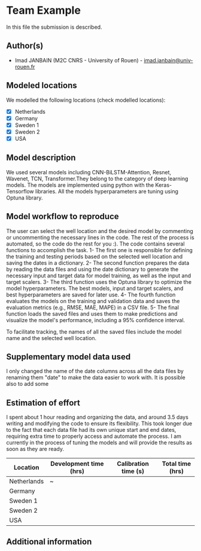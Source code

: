 # Team Example

In this file the submission is described. 

## Author(s)

- Imad JANBAIN (M2C CNRS - University of Rouen) - imad.janbain@univ-rouen.fr

## Modeled locations

We modelled the following locations (check modelled locations):

- [x] Netherlands
- [x] Germany
- [X] Sweden 1
- [X] Sweden 2
- [X] USA

## Model description

We used several models including CNN-BiLSTM-Attention, Resnet, Wavenet, TCN, Transformer.They belong to the category of deep learning models.
The models are implemented using python with the Keras-Tensorflow libraries.
All the models hyperparameters are tuning using Optuna library.

## Model workflow to reproduce
The user can select the well location and the desired model by commenting or uncommenting the necessary lines in the code. The rest of the process is automated, so the code do the rest for you :).
The code contains several functions to accomplish the task.
1- The first one is responsible for defining the training and testing periods based on the selected well location and saving the dates in a dictionary.
2- The second function prepares the data by reading the data files and using the date dictionary to generate the necessary input and target data for model training, as well as the input and target scalers.
3- The third function uses the Optuna library to optimize the model hyperparameters. The best models, input and target scalers, and best hyperparameters are saved for later use.
4- The fourth function evaluates the models on the training and validation data and saves the evaluation metrics (e.g., RMSE, MAE, MAPE) in a CSV file.
5- The final function loads the saved files and uses them to make predictions and visualize the model's performance, including a 95% confidence interval.

To facilitate tracking, the names of all the saved files include the model name and the selected well location.

## Supplementary model data used

I only changed the name of the date columns across all the data files by renaming them "date" to make the data easier to work with.
It is possible also to add some 

## Estimation of effort

I spent about 1 hour reading and organizing the data, and around 3.5 days writing and modifying the code to ensure its flexibility. This took longer due to the fact that each data file had its own unique start and end dates, requiring extra time to properly access and automate the process. I am currently in the process of tuning the models and will provide the results as soon as they are ready.

| Location    | Development time (hrs) | Calibration time (s) | Total time (hrs) | 
|-------------|------------------------|----------------------|------------------|
| Netherlands | ~                      |                      |                  |
| Germany     |                        |                      |                  |
| Sweden 1    |                        |                      |                  |
| Sweden 2    |                        |                      |                  |
| USA         |                        |                      |                  |

## Additional information

